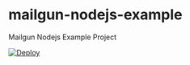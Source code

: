 # mailgun-nodejs-example
Mailgun Nodejs Example Project

[![Deploy](https://www.herokucdn.com/deploy/button.png)](https://heroku.com/deploy)
